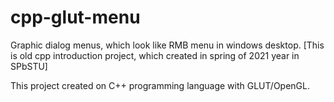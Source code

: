 # cpp-glut-menu
Graphic dialog menus, which look like RMB menu in windows desktop. [This is old cpp introduction project, which created in spring of 2021 year in SPbSTU]

This project created on C++ programming language with GLUT/OpenGL.
